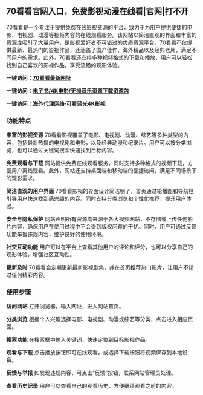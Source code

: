 <h2>70看看官网入口，免费影视动漫在线看|官网|打不开</h2>
<p>70看看是一个专注于提供免费在线影视资源的平台，致力于为用户提供便捷的电影、电视剧、动漫等视频内容的在线观看服务。该网站以简洁直观的界面和丰富的资源库吸引了大量用户，是影视爱好者不可错过的优质资源平台。70看看不仅提供最新、最热门的影视作品，还涵盖了国产佳作、海外精品以及经典老片，满足不同用户的需求。此外，70看看还支持多种视频格式的下载和播放，用户可以轻松找到自己喜欢的影视作品，享受流畅的观影体验。</p>
<p><strong>一键访问：</strong><a href="https://www.imi123.cn/sites/5859.html" target="_blank"><strong>70看看最新网址</strong></a></p>
<p><strong>一键访问：</strong><a href="https://wangpanziyuan.pages.dev/" target="_blank"><strong>电子书/4K电影/无损音乐资源下载资源包</strong></a></p>
<p><strong>一键访问：</strong><a href="http://ip.harmonylink.net/share/e82025" target="_blank"><strong>海外代理网络·可看蓝光4K影视</strong></a></p>
<h3><strong>功能特点</strong></h3>
<p><strong>丰富的影视资源</strong> 70看看影视覆盖了电影、电视剧、动漫、综艺等多种类型的内容，包括最新热播的电视剧和电影，以及经典动漫和纪录片。用户可以按分类浏览，也可以通过关键词搜索快速找到目标内容。</p>
<p><strong>免费观看与下载</strong> 网站提供免费在线观看服务，同时支持多种格式的视频下载，方便用户离线观看。此外，网站还支持桌面端和移动端的便捷访问，满足不同场景下的观影需求。</p>
<p><strong>简洁直观的用户界面</strong> 70看看影视的界面设计简洁明了，首页通过轮播图和导航栏引导用户快速找到感兴趣的内容。同时支持分类浏览和个性化推荐，提升用户体验。</p>
<p><strong>安全与隐私保护</strong> 网站声明所有资源均来源于各大视频网站，不存储或上传任何影片内容，确保用户在使用过程中不会受到版权问题的干扰。同时，用户可通过反馈功能举报违规内容，维护良好的使用环境。</p>
<p><strong>社交互动功能</strong> 用户可以在平台上查看其他用户的评论和评分，也可以分享自己的观影体验，增强社区互动性。</p>
<p><strong>更新及时</strong> 70看看会定期更新最新影视剧集，并在首页推荐热门影片，让用户不错过任何精彩内容。</p>
<h3><strong>使用步骤</strong></h3>
<p><strong>访问网站</strong> 打开浏览器，输入网址，进入网站首页。</p>
<p><strong>分类浏览</strong> 根据个人兴趣选择电影、电视剧、动漫或综艺等分类，点击进入相应页面。</p>
<p><strong>搜索功能</strong> 在搜索框中输入关键词，快速定位到目标影视作品。</p>
<p><strong>观看与下载</strong> 点击播放按钮即可在线观看，或选择下载按钮将视频保存到本地设备。</p>
<p><strong>反馈与举报</strong> 如发现违规内容，可点击“反馈”按钮，联系网站管理员处理。</p>
<p><strong>查看历史记录</strong> 用户可以查看自己的观看历史，方便继续观看之前的内容。</p>
